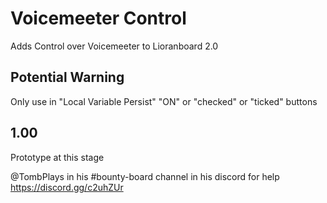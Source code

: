 # Voicemeeter Control
Adds Control over Voicemeeter to Lioranboard 2.0

## Potential Warning ##
Only use in "Local Variable Persist" "ON" or "checked" or "ticked" buttons

## 1.00 ##
Prototype at this stage

@TombPlays in his #bounty-board channel in his discord for help https://discord.gg/c2uhZUr
